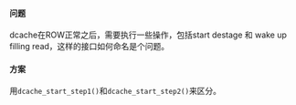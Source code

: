 #### 问题
dcache在ROW正常之后，需要执行一些操作，包括start destage 和 wake up filling read，这样的接口如何命名是个问题。

#### 方案
用`dcache_start_step1()`和`dcache_start_step2()`来区分。
